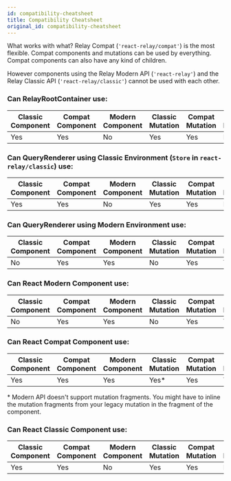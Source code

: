 ```yaml
---
id: compatibility-cheatsheet
title: Compatibility Cheatsheet
original_id: compatibility-cheatsheet
---
```

What works with what? Relay Compat (`'react-relay/compat'`) is the most flexible.
Compat components and mutations can be used by everything. Compat components can also have any kind of children.

However components using the Relay Modern API (`'react-relay'`) and the Relay Classic API (`'react-relay/classic'`) cannot be used with each other.

### Can RelayRootContainer use:

| Classic Component | Compat Component | Modern Component | Classic Mutation | Compat Mutation | Modern Mutation |
| ----------------- | ---------------- | ---------------- | ---------------- | --------------- | --------------- |
| Yes               | Yes              | No               | Yes              | Yes             | No              |

### Can QueryRenderer using Classic Environment (`Store` in `react-relay/classic`) use:

| Classic Component | Compat Component | Modern Component | Classic Mutation | Compat Mutation | Modern Mutation |
| ----------------- | ---------------- | ---------------- | ---------------- | --------------- | --------------- |
| Yes               | Yes              | No               | Yes              | Yes             | No              |

### Can QueryRenderer using Modern Environment use:

| Classic Component | Compat Component | Modern Component | Classic Mutation | Compat Mutation | Modern Mutation |
| ----------------- | ---------------- | ---------------- | ---------------- | --------------- | --------------- |
| No                | Yes              | Yes              | No               | Yes             | Yes             |

### Can React Modern Component use:

| Classic Component | Compat Component | Modern Component | Classic Mutation | Compat Mutation | Modern Mutation |
| ----------------- | ---------------- | ---------------- | ---------------- | --------------- | --------------- |
| No                | Yes              | Yes              | No               | Yes             | Yes             |

### Can React Compat Component use:

| Classic Component | Compat Component | Modern Component | Classic Mutation | Compat Mutation | Modern Mutation |
| ----------------- | ---------------- | ---------------- | ---------------- | --------------- | --------------- |
| Yes               | Yes              | Yes              | Yes\*            | Yes             | Yes             |

\* Modern API doesn't support mutation fragments. You might have to inline the mutation fragments from your legacy mutation in the fragment of the component.

### Can React Classic Component use:

| Classic Component | Compat Component | Modern Component | Classic Mutation | Compat Mutation | Modern Mutation |
| ----------------- | ---------------- | ---------------- | ---------------- | --------------- | --------------- |
| Yes               | Yes              | No               | Yes              | Yes             | No              |
